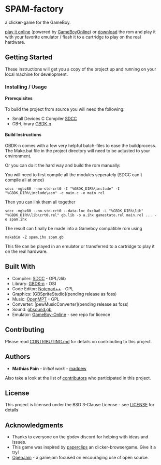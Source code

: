 # **SPAM**-factory

a clicker-game for the GameBoy.

[play it online](http://pixelsiege.net/spamfactory/) (powered by [GameBoyOnline](http://taisel.github.io/GameBoy-Online/))  or [download](https://github.com/madpew/spam-factory/releases/download/1/spam.gb) the rom and play it with your favorite emulator / flash it to a cartridge to play on the real hardware.

## Getting Started

These instructions will get you a copy of the project up and running on your local machine for development.

### Installing / Usage

#### Prerequisites

To build the project from source you will need the following:

* Small Devices C Compiler [SDCC](http://sdcc.sourceforge.net/)
* GB-Library [GBDK-n](https://github.com/andreasjhkarlsson/gbdk-n)

#### Build Instructions

GBDK-n comes with a few very helpful batch-files to ease the buildprocess.
The Make.bat file in the project directory will need to be adjusted to your environment.

Or you can do it the hard way and build the rom manually:

You will need to first compile all the modules seperately (SDCC can't compile all at once)
```
sdcc -mgbz80 --no-std-crt0 -I "%GBDK_DIR%\include" -I "%GBDK_DIR%\include\asm" -c main.c -o main.rel
```

Then you can link them all together
```
sdcc -mgbz80 --no-std-crt0 --data-loc 0xc0a0 -L "%GBDK_DIR%\lib" "%GBDK_DIR%\lib\crt0.rel" gb.lib -o a.ihx gamestate.rel main.rel ... -o spam.ihx
```

The result can finally be made into a Gameboy compatible rom using
```
makebin -Z spam.ihx spam.gb
```

This file can be played in an emulator or transferred to a cartridge to play it on the real hardware.

## Built With

* Compiler: [SDCC](http://sdcc.sourceforge.net/) - GPL/zlib
* Library: [GBDK-n](https://github.com/andreasjhkarlsson/gbdk-n) - OSI
* Code Editor: [Notepad++](https://notepad-plus-plus.org) - GPL
* Graphics: [GBSpriteStudio](pending release as foss)
* Music: [OpenMPT](https://openmpt.org/) - GPL
* Converter: [pewMusicConverter](pending release as foss)
* Sound: [gbsound.gb](http://gbdev.gg8.se/files/musictools/Unknown-Other/)
* Emulator: [GameBoy-Online](http://taisel.github.io/GameBoy-Online/) - see repo for licence

## Contributing

Please read [CONTRIBUTING.md](CONTRIBUTING.md) for details on contributing to this project.

## Authors

* **Mathias Pain** - *Initial work* - [madpew](https://github.com/madpew)

Also take a look at the list of [contributors](https://github.com/madpew/spam-factory/contributors) who participated in this project.

## License

This project is licensed under the BSD 3-Clause License - see [LICENSE](LICENSE) for details

## Acknowledgments

* Thanks to everyone on the gbdev discord for helping with ideas and issues.
* This game was inspired by [paperclips](http://www.decisionproblem.com/paperclips/index.html) an clicker-browsergame. Give it a try!
* [OpenJam](http://openjam.io/) - a gamejam focused on encouraging use of open source.
